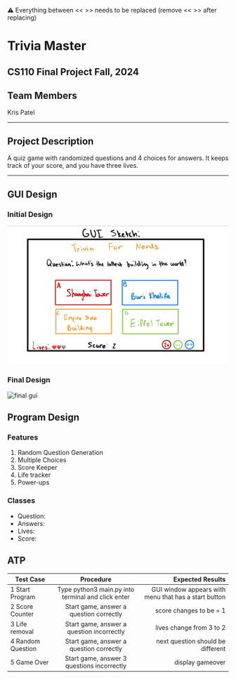 
:warning: Everything between << >> needs to be replaced (remove << >> after replacing)

# Trivia Master
## CS110 Final Project  Fall, 2024

## Team Members

Kris Patel

***

## Project Description

A quiz game with randomized questions and 4 choices for answers. It keeps track of your score, and you have three lives.

***    

## GUI Design

### Initial Design

![initial gui](assets/gui.jpg)

### Final Design

![final gui](assets/finalgui.jpg)

## Program Design

### Features

1. Random Question Generation
2. Multiple Choices
3. Score Keeper
4. Life tracker
5. Power-ups

### Classes

- Question: 
- Answers: 
- Lives: 
- Score: 

## ATP

| Test Case              |Procedure             |Expected Results                   |
|----------------------|:--------------------:|----------------------------------:|
|  1  Start Program      | Type python3 main.py into terminal and click enter     |GUI window appears with menu that has a start button  |
|  2  Score Counter      | Start game, answer a question correctly                | score changes to be = 1                              |
|  3  Life removal       | Start game, answer a question incorrectly              | lives change from 3 to 2                             |
|  4  Random Question    | Start game, answer a question correctly                | next question should be different                    |
|  5  Game Over          | Start game, answer 3 questions incorrectly             | display gameover                                     |


